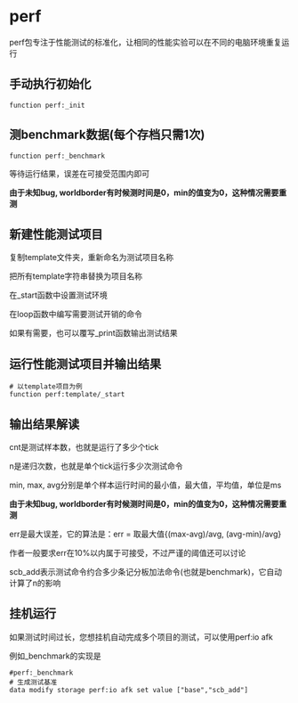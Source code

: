 # perf

perf包专注于性能测试的标准化，让相同的性能实验可以在不同的电脑环境重复运行

## 手动执行初始化

```
function perf:_init
```

## 测benchmark数据(每个存档只需1次)

```
function perf:_benchmark
```

等待运行结果，误差在可接受范围内即可

**由于未知bug, worldborder有时候测时间是0，min的值变为0，这种情况需要重测**

## 新建性能测试项目

复制template文件夹，重新命名为测试项目名称

把所有template字符串替换为项目名称

在_start函数中设置测试环境

在loop函数中编写需要测试开销的命令

如果有需要，也可以覆写_print函数输出测试结果

## 运行性能测试项目并输出结果

```
# 以template项目为例
function perf:template/_start
```

## 输出结果解读

cnt是测试样本数，也就是运行了多少个tick

n是递归次数，也就是单个tick运行多少次测试命令

min, max, avg分别是单个样本运行时间的最小值，最大值，平均值，单位是ms

**由于未知bug, worldborder有时候测时间是0，min的值变为0，这种情况需要重测**

err是最大误差，它的算法是：err = 取最大值{(max-avg)/avg, (avg-min)/avg}

作者一般要求err在10%以内属于可接受，不过严谨的阈值还可以讨论

scb_add表示测试命令约合多少条记分板加法命令(也就是benchmark)，它自动计算了n的影响

## 挂机运行

如果测试时间过长，您想挂机自动完成多个项目的测试，可以使用perf:io afk

例如_benchmark的实现是

```
#perf:_benchmark
# 生成测试基准
data modify storage perf:io afk set value ["base","scb_add"]
```

